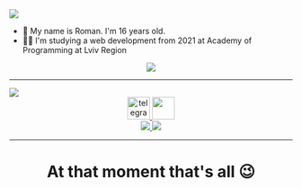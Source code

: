 <img src='https://capsule-render.vercel.app/api?type=waving&color=gradient&text=Welcome%20to%20my%20GitHub!%20&height=100&section=header'>

- 👋 My name is Roman. I'm 16 years old.
- 👨‍💻 I'm studying a web development from 2021 at Academy of Programming at Lviv Region
<div align='center'>
<img src='https://komarev.com/ghpvc/?username=RomanM0&label=Profile%20viewing%20times&color=0e75b6&style=flat' />
</div>
<hr>
<img src='https://capsule-render.vercel.app/api?type=waving&color=gradient&text=👤%20↓%20My%20contacts%20↓&height=100'>

<div align="center">
<a href="https://t.me/Romko_228" target="_blank">
     <img src="https://cdn-icons-png.flaticon.com/512/2111/2111646.png" width="40" height="40" alt="telegram group" />
    </a>
    <a href="https://facebook.com/romko_228" target="_blank">
       <img src="https://cdn-icons-png.flaticon.com/512/5968/5968764.png" width="40" height="40" />
       </a>
  <br>
  <a href='mailto:milyanroman833@gmail.com' target="_blank">
 <img src="https://img.shields.io/badge/-milyanroman833@gmail.com-red?style=flat&logo=Gmail&logoColor=white" />
      </a>
       
 <img src="https://img.shields.io/badge/-wete__73435p-green?style=flat&logo=WeChat&logoColor=white" />
    </div>
  <hr>
     <h1 align='center'> At that moment that's all 😉 </h1>
